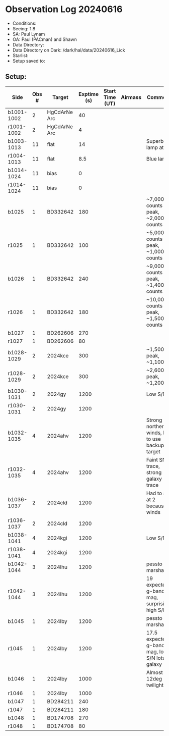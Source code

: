 # Observation Log 20240616

* Conditions: 
* Seeing: 1.8
* SA: Paul Lynam
* OA: Paul (PACman) and Shawn
* Data Directory: 
* Data Directory on Dark: /dark/hal/data/20240616_Lick
* Starlist: 
* Setup saved to: 

## Setup: 


| Side | Obs #     | Target    | Exptime (s) | Start Time (UT) | Airmass | Comments                                                   |
|------|-----------|-----------|-------------|-----------------|---------|------------------------------------------------------------|
|b1001-1002|2|HgCdArNe Arc      |40| |||
|r1001-1002|2|HgCdArNe Arc     |4| |||
|b1003-1013|11|flat      |14| ||Superblue lamp at 80|
|r1004-1013|11|flat      |8.5| ||Blue lamp|
|b1014-1024|11|bias      |0| |||
|r1014-1024|11|bias      |0| |||
|b1025|1|BD332642      |180| ||~7,000 counts peak, ~2,000 counts bkg|
|r1025|1|BD332642      |100| ||~5,000 counts peak, ~1,000 counts bkg|
|b1026|1|BD332642      |240| ||~9,000 counts peak, ~1,400 counts bkg|
|r1026|1|BD332642      |180| ||~10,000 counts peak, ~1,500 counts bkg|
|b1027|1|BD262606      |270| |||
|r1027|1|BD262606      |80| |||
|b1028-1029|2|2024kce      |300| ||~1,500 peak, ~1,100 bkg|
|r1028-1029|2|2024kce      |300| ||~2,600 peak, ~1,200 bkg|
|b1030-1031|2|2024gy      |1200| ||Low S/N|
|r1030-1031|2|2024gy      |1200| |||
|b1032-1035|4|2024ahv      |1200| ||Strong northern winds, had to use backup target|
|r1032-1035|4|2024ahv      |1200| ||Faint SN trace, strong galaxy trace|
|b1036-1037|2|2024cld      |1200| ||Had to stop at 2 because of winds|
|r1036-1037|2|2024cld      |1200| |||
|b1038-1041|4|2024kgi      |1200| ||Low S/N|
|r1038-1041|4|2024kgi      |1200| |||
|b1042-1044|3|2024lhu      |1200| ||pessto marshall|
|r1042-1044|3|2024lhu      |1200| ||19 expected g-band mag, surprisingly high S/N|
|b1045|1|2024lby      |1200| ||pessto marshall|
|r1045|1|2024lby      |1200| ||17.5 expected g-band mag, low S/N lots of galaxy|
|b1046|1|2024lby      |1000| ||Almost 12deg twilight|
|r1046|1|2024lby      |1000| |||
|b1047|1|BD284211      |240| |||
|r1047|1|BD284211      |180| |||
|b1048|1|BD174708      |270| |||
|r1048|1|BD174708      |80| |||
